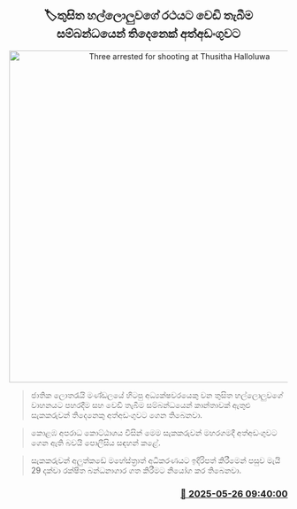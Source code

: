 <p align='center'><b><h2 align='center' title='Three arrested for shooting at Thusitha Halloluwa's car'>🏷තුසිත හල්ලොලුවගේ රථයට වෙඩි තැබීම සම්බන්ධයෙන් තිදෙනෙක් අත්අඩංගුවට</h2></b></p>
<p align='center'><img src='https://helakuru.sgp1.cdn.digitaloceanspaces.com/esana/images/lib/arrested2[1].jpg' width='600' alt='Three arrested for shooting at Thusitha Halloluwa's car'></p>

> ජාතික ලොතරැයි මණ්ඩලයේ හිටපු අධ්‍යක්ෂවරයෙකු වන තුසිත හල්ලොලුවගේ වාහනයට පහරදීම සහ වෙඩි තැබීම සම්බන්ධයෙන් කාන්තාවක් ඇතුළු සැකකරුවන් තිදෙනෙකු අත්අඩංගුවට ගෙන තිබෙනවා.

> කොළඹ අපරාධ කොට්ඨාශය විසින් මෙම සැකකරුවන් මහරගමදී අත්අඩංගුවට ගෙන ඇති බවයි පොලීසිය සඳහන් කළේ.

> සැකකරුවන් අලුත්කඩේ මහේස්ත්‍රාත් අධිකරණයට ඉදිරිපත් කිරීමෙන් පසුව මැයි 29 දක්වා රක්ෂිත බන්ධනාගාර ගත කිරීමට නියෝග කර තිබෙනවා.



<h3 align='right'><a href='https://www.helakuru.lk/esana/p/110423/'>📅 2025-05-26 09:40:00</a></h3>
